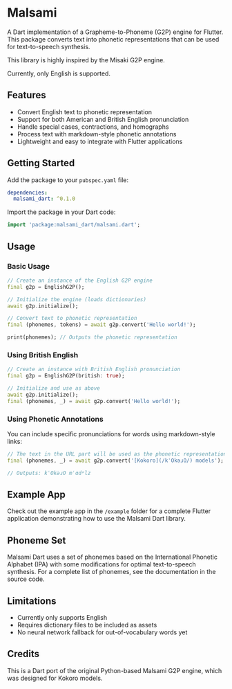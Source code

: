 # Malsami

A Dart implementation of a Grapheme-to-Phoneme (G2P) engine for Flutter. This package converts text into phonetic representations that can be used for text-to-speech synthesis.

This library is highly inspired by the Misaki G2P engine.

Currently, only English is supported.

## Features

- Convert English text to phonetic representation
- Support for both American and British English pronunciation
- Handle special cases, contractions, and homographs
- Process text with markdown-style phonetic annotations
- Lightweight and easy to integrate with Flutter applications

## Getting Started

Add the package to your `pubspec.yaml` file:

```yaml
dependencies:
  malsami_dart: ^0.1.0
```

Import the package in your Dart code:

```dart
import 'package:malsami_dart/malsami.dart';
```

## Usage

### Basic Usage

```dart
// Create an instance of the English G2P engine
final g2p = EnglishG2P();

// Initialize the engine (loads dictionaries)
await g2p.initialize();

// Convert text to phonetic representation
final (phonemes, tokens) = await g2p.convert('Hello world!');

print(phonemes); // Outputs the phonetic representation
```

### Using British English

```dart
// Create an instance with British English pronunciation
final g2p = EnglishG2P(british: true);

// Initialize and use as above
await g2p.initialize();
final (phonemes, _) = await g2p.convert('Hello world!');
```

### Using Phonetic Annotations

You can include specific pronunciations for words using markdown-style links:

```dart
// The text in the URL part will be used as the phonetic representation
final (phonemes, _) = await g2p.convert('[Kokoro](/kˈOkəɹO/) models');

// Outputs: kˈOkəɹO mˈɑdᵊlz
```

## Example App

Check out the example app in the `/example` folder for a complete Flutter application demonstrating how to use the Malsami Dart library.

## Phoneme Set

Malsami Dart uses a set of phonemes based on the International Phonetic Alphabet (IPA) with some modifications for optimal text-to-speech synthesis. For a complete list of phonemes, see the documentation in the source code.

## Limitations

- Currently only supports English
- Requires dictionary files to be included as assets
- No neural network fallback for out-of-vocabulary words yet

## Credits

This is a Dart port of the original Python-based Malsami G2P engine, which was designed for Kokoro models.
